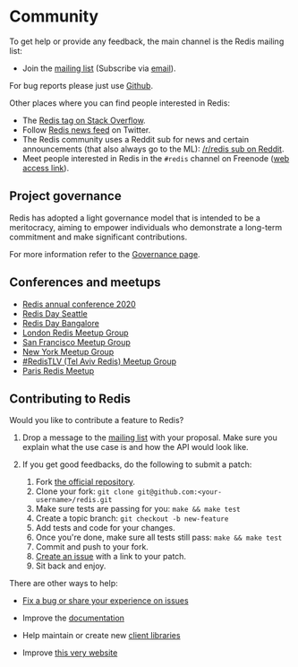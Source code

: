 Community
===

To get help or provide any feedback, the main channel is the Redis mailing list:

* Join the [mailing list](http://groups.google.com/group/redis-db) (Subscribe via [email](mailto:redis-db+subscribe@googlegroups.com)).

For bug reports please just use [Github](https://github.com/redis/redis).

Other places where you can find people interested in Redis:

* The [Redis tag on Stack Overflow](http://stackoverflow.com/questions/tagged/redis?sort=newest&pageSize=30).
* Follow [Redis news feed](http://twitter.com/redisfeed) on Twitter.
* The Redis community uses a Reddit sub for news and certain announcements (that also always go to the ML): [/r/redis sub on Reddit](https://www.reddit.com/r/redis/).
* Meet people interested in Redis in the `#redis` channel on Freenode ([web access link](http://webchat.freenode.net/?channels=redis)).

Project governance
---

Redis has adopted a light governance model that is intended to be a meritocracy, aiming to empower individuals who demonstrate a long-term commitment and make significant contributions.

For more information refer to the [Governance page](/topics/governance).

Conferences and meetups
---

* [Redis annual conference 2020](https://events.redislabs.com/redisconf20/)
* [Redis Day Seattle](https://connect.redislabs.com/redisdayseattle/mktg)
* [Redis Day Bangalore](https://connect.redislabs.com/redisdaybangalore)
* [London Redis Meetup Group](https://www.meetup.com/Redis-London)
* [San Francisco Meetup Group](http://sfmeetup.redis.io)
* [New York Meetup Group](https://www.meetup.com/New-York-REDIS-Meetup)
* [#RedisTLV (Tel Aviv Redis) Meetup Group](https://www.meetup.com/Tel-Aviv-Redis-Meetup)
* [Paris Redis Meetup](https://www.meetup.com/Paris-Redis-Meetup/)

Contributing to Redis
---

Would you like to contribute a feature to Redis?

1. Drop a message to the [mailing list](http://groups.google.com/group/redis-db) with your proposal. Make sure you explain what the use case is and how the API would look like.

2. If you get good feedbacks, do the following to submit a patch:

    1. Fork [the official repository](http://github.com/redis/redis).
    2. Clone your fork: `git clone git@github.com:<your-username>/redis.git`
    3. Make sure tests are passing for you: `make && make test`
    4. Create a topic branch: `git checkout -b new-feature`
    5. Add tests and code for your changes.
    6. Once you're done, make sure all tests still pass: `make && make test`
    7. Commit and push to your fork.
    8. [Create an issue](https://github.com/redis/redis/issues) with a link to your patch.
    9. Sit back and enjoy.

There are other ways to help:

* [Fix a bug or share your experience on issues](https://github.com/redis/redis/issues)

* Improve the [documentation](http://github.com/redis/redis-doc)

* Help maintain or create new [client libraries](/clients)

* Improve [this very website](http://github.com/redis/redis-io)
